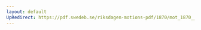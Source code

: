 ```yaml
---
layout: default
UpRedirect: https://pdf.swedeb.se/riksdagen-motions-pdf/1870/mot_1870__ak__00008/mot_1870__ak__00008_003.pdf
---
```

